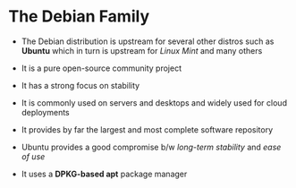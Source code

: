 # The Debian Family

- The Debian distribution is upstream for several other distros such as **Ubuntu**
which in turn is upstream for *Linux Mint* and many others

- It is a pure open-source community project

- It has a strong focus on stability

- It is commonly used on servers and desktops and widely used for cloud deployments

- It provides by far the largest and most complete software repository

- Ubuntu provides a good compromise b/w *long-term stability* and *ease of use*

- It uses a **DPKG-based apt** package manager
